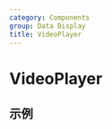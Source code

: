 ```yaml
---
category: Components
group: Data Display
title: VideoPlayer
---
```


# VideoPlayer

## 示例

<code src="./demos/demo1.jsx"></code>
